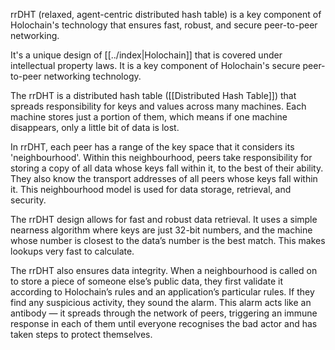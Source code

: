 rrDHT (relaxed, agent-centric distributed hash table) is a key component of Holochain's technology that ensures fast, robust, and secure peer-to-peer networking.

It's a unique design of [[../index|Holochain]] that is covered under intellectual property laws. It is a key component of Holochain's secure peer-to-peer networking technology.

The rrDHT is a distributed hash table ([[Distributed Hash Table]]) that spreads responsibility for keys and values across many machines. Each machine stores just a portion of them, which means if one machine disappears, only a little bit of data is lost.

In rrDHT, each peer has a range of the key space that it considers its 'neighbourhood'. Within this neighbourhood, peers take responsibility for storing a copy of all data whose keys fall within it, to the best of their ability. They also know the transport addresses of all peers whose keys fall within it. This neighbourhood model is used for data storage, retrieval, and security.

The rrDHT design allows for fast and robust data retrieval. It uses a simple nearness algorithm where keys are just 32-bit numbers, and the machine whose number is closest to the data’s number is the best match. This makes lookups very fast to calculate.

The rrDHT also ensures data integrity. When a neighbourhood is called on to store a piece of someone else’s public data, they first validate it according to Holochain’s rules and an application’s particular rules. If they find any suspicious activity, they sound the alarm. This alarm acts like an antibody — it spreads through the network of peers, triggering an immune response in each of them until everyone recognises the bad actor and has taken steps to protect themselves.
